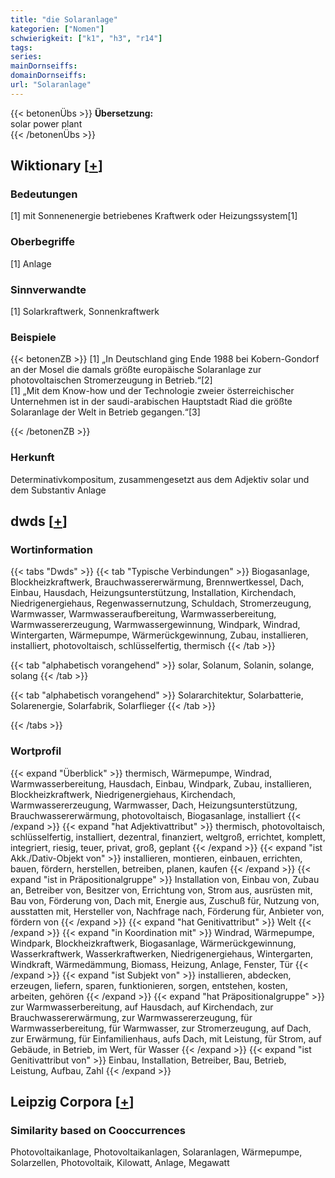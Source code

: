 ```yaml
---
title: "die Solaranlage"
kategorien: ["Nomen"]
schwierigkeit: ["k1", "h3", "r14"]
tags:
series:
mainDornseiffs:
domainDornseiffs:
url: "Solaranlage"
---
```


{{< betonenÜbs >}}
**Übersetzung:**  
solar power plant  
{{< /betonenÜbs >}}

## Wiktionary [[+](https://de.wiktionary.org/wiki/Solaranlage)]

### Bedeutungen
[1] mit Sonnenenergie betriebenes Kraftwerk oder Heizungssystem[1]  

### Oberbegriffe
[1] Anlage  

### Sinnverwandte
[1] Solarkraftwerk, Sonnenkraftwerk  

### Beispiele
{{< betonenZB >}}
[1] „In Deutschland ging Ende 1988 bei Kobern-Gondorf an der Mosel die damals größte europäische Solaranlage zur photovoltaischen Stromerzeugung in Betrieb.“[2]  
[1] „Mit dem Know-how und der Technologie zweier österreichischer Unternehmen ist in der saudi-arabischen Hauptstadt Riad die größte Solaranlage der Welt in Betrieb gegangen.“[3]  

{{< /betonenZB >}}
### Herkunft
Determinativkompositum, zusammengesetzt aus dem Adjektiv solar und dem Substantiv Anlage  



## dwds [[+](https://www.dwds.de/wb/Solaranlage)]

### Wortinformation
{{< tabs "Dwds" >}}
{{< tab "Typische Verbindungen" >}}
Biogasanlage, Blockheizkraftwerk, Brauchwassererwärmung, Brennwertkessel, Dach, Einbau, Hausdach, Heizungsunterstützung, Installation, Kirchendach, Niedrigenergiehaus, Regenwassernutzung, Schuldach, Stromerzeugung, Warmwasser, Warmwasseraufbereitung, Warmwasserbereitung, Warmwassererzeugung, Warmwassergewinnung, Windpark, Windrad, Wintergarten, Wärmepumpe, Wärmerückgewinnung, Zubau, installieren, installiert, photovoltaisch, schlüsselfertig, thermisch
{{< /tab >}}

{{< tab "alphabetisch vorangehend" >}}
solar, Solanum, Solanin, solange, solang
{{< /tab >}}

{{< tab "alphabetisch vorangehend" >}}
Solararchitektur, Solarbatterie, Solarenergie, Solarfabrik, Solarflieger
{{< /tab >}}

{{< /tabs >}}

### Wortprofil
{{< expand "Überblick" >}} thermisch, Wärmepumpe, Windrad, Warmwasserbereitung, Hausdach, Einbau, Windpark, Zubau, installieren, Blockheizkraftwerk, Niedrigenergiehaus, Kirchendach, Warmwassererzeugung, Warmwasser, Dach, Heizungsunterstützung, Brauchwassererwärmung, photovoltaisch, Biogasanlage, installiert {{< /expand >}}
{{< expand "hat Adjektivattribut" >}} thermisch, photovoltaisch, schlüsselfertig, installiert, dezentral, finanziert, weltgroß, errichtet, komplett, integriert, riesig, teuer, privat, groß, geplant {{< /expand >}}
{{< expand "ist Akk./Dativ-Objekt von" >}} installieren, montieren, einbauen, errichten, bauen, fördern, herstellen, betreiben, planen, kaufen {{< /expand >}}
{{< expand "ist in Präpositionalgruppe" >}} Installation von, Einbau von, Zubau an, Betreiber von, Besitzer von, Errichtung von, Strom aus, ausrüsten mit, Bau von, Förderung von, Dach mit, Energie aus, Zuschuß für, Nutzung von, ausstatten mit, Hersteller von, Nachfrage nach, Förderung für, Anbieter von, fördern von {{< /expand >}}
{{< expand "hat Genitivattribut" >}} Welt {{< /expand >}}
{{< expand "in Koordination mit" >}} Windrad, Wärmepumpe, Windpark, Blockheizkraftwerk, Biogasanlage, Wärmerückgewinnung, Wasserkraftwerk, Wasserkraftwerken, Niedrigenergiehaus, Wintergarten, Windkraft, Wärmedämmung, Biomass, Heizung, Anlage, Fenster, Tür {{< /expand >}}
{{< expand "ist Subjekt von" >}} installieren, abdecken, erzeugen, liefern, sparen, funktionieren, sorgen, entstehen, kosten, arbeiten, gehören {{< /expand >}}
{{< expand "hat Präpositionalgruppe" >}} zur Warmwasserbereitung, auf Hausdach, auf Kirchendach, zur Brauchwassererwärmung, zur Warmwassererzeugung, für Warmwasserbereitung, für Warmwasser, zur Stromerzeugung, auf Dach, zur Erwärmung, für Einfamilienhaus, aufs Dach, mit Leistung, für Strom, auf Gebäude, in Betrieb, im Wert, für Wasser {{< /expand >}}
{{< expand "ist Genitivattribut von" >}} Einbau, Installation, Betreiber, Bau, Betrieb, Leistung, Aufbau, Zahl {{< /expand >}}

## Leipzig Corpora [[+](https://corpora.uni-leipzig.de/en/res?word=Solaranlage&corpusId=deu_newscrawl-public_2018)]


### Similarity based on Cooccurrences
Photovoltaikanlage, Photovoltaikanlagen, Solaranlagen, Wärmepumpe, Solarzellen, Photovoltaik, Kilowatt, Anlage, Megawatt

